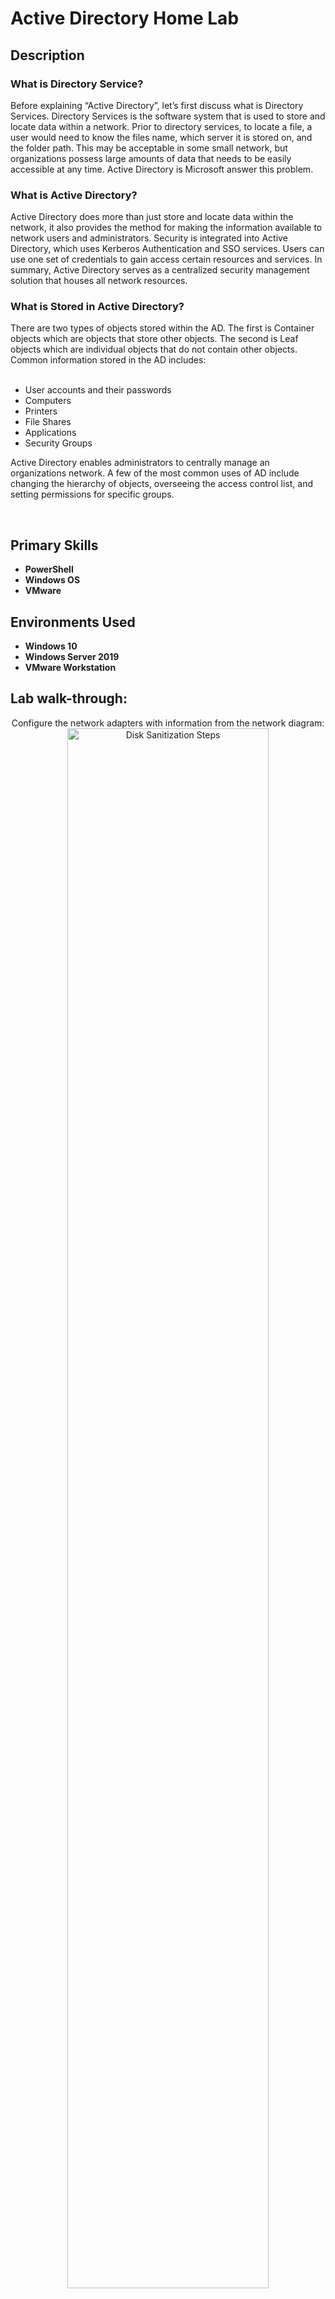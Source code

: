 <h1>Active Directory Home Lab</h1>

<h2>Description</h2>
<h3>What is Directory Service?</h3>
Before explaining “Active Directory”, let’s first discuss what is Directory Services. Directory Services is the software system that is used to store and locate data within a network. Prior to directory services, to locate a file, a user would need to know the files name, which server it is stored on, and the folder path. This may be acceptable in some small network, but organizations possess large amounts of data that needs to be easily accessible at any time. Active Directory is Microsoft answer this problem.

<h3>What is Active Directory?</h3>
Active Directory does more than just store and locate data within the network, it also provides the method for making the information available to network users and administrators. Security is integrated into Active Directory, which uses Kerberos Authentication and SSO services. Users can use one set of credentials to gain access certain resources and services. In summary, Active Directory serves as a centralized security management solution that houses all network resources.

<h3>What is Stored in Active Directory?</h3>
There are two types of objects stored within the AD. The first is Container objects which are objects that store other objects. The second is Leaf objects which are individual objects that do not contain other objects. Common information stored in the AD includes:
<br />
<br />

- User accounts and their passwords 
- Computers
- Printers
- File Shares
- Applications
- Security Groups

Active Directory enables administrators to centrally manage an organizations network. A few of the most common uses of AD include changing the hierarchy of objects, overseeing the access control list, and setting permissions for specific groups.

<br />


<h2>Primary Skills</h2>

- <b>PowerShell</b>
- <b>Windows OS</b>
- <b>VMware</b>

<h2>Environments Used </h2>

- <b>Windows 10</b>
- <b>Windows Server 2019</b>
- <b>VMware Workstation</b>

<h2>Lab walk-through:</h2>

<p align="center">
Configure the network adapters with information from the network diagram: <br/>
<img src="https://imgur.com/HM4f17B.png" height="80%" width="80%" alt="Disk Sanitization Steps"/>
<br />
<br />
Select the disk:  <br/>
<img src="https://imgur.com/a/kiyri6a.png" height="80%" width="80%" alt="Disk Sanitization Steps"/>
<br />
<br />
Enter the number of passes: <br/>
<img src="https://i.imgur.com/nCIbXbg.png" height="80%" width="80%" alt="Disk Sanitization Steps"/>
<br />
<br />
Confirm your selection:  <br/>
<img src="https://i.imgur.com/cdFHBiU.png" height="80%" width="80%" alt="Disk Sanitization Steps"/>
<br />
<br />
Wait for process to complete (may take some time):  <br/>
<img src="https://i.imgur.com/JL945Ga.png" height="80%" width="80%" alt="Disk Sanitization Steps"/>
<br />
<br />
Sanitization complete:  <br/>
<img src="https://i.imgur.com/K71yaM2.png" height="80%" width="80%" alt="Disk Sanitization Steps"/>
<br />
<br />
Observe the wiped disk:  <br/>
<img src="https://i.imgur.com/AeZkvFQ.png" height="80%" width="80%" alt="Disk Sanitization Steps"/>
</p>

<!--
 ```diff
- text in red
+ text in green
! text in orange
# text in gray
@@ text in purple (and bold)@@
```
--!>
